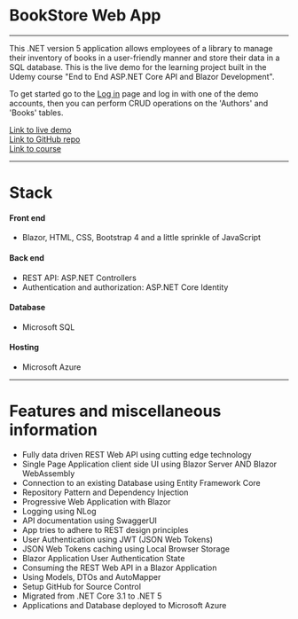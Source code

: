 # BookStore Web App

* * *

This .NET version 5 application allows employees of a library to manage their inventory of books in a user-friendly manner and store their data in a SQL database. This is the live demo for the learning project built in the Udemy course "End to End ASP.NET Core API and Blazor Development".  

To get started go to the [Log in](https://bs.rubenheeren.com/login) page and log in with one of the demo accounts, then you can perform CRUD operations on the 'Authors' and 'Books' tables.  

[Link to live demo](https://bs.rubenheeren.com)  
[Link to GitHub repo](https://github.com/RubenHeeren/BookStore)  
[Link to course](https://www.udemy.com/course/end-to-end-aspnet-core-31-api-and-blazor-development/)

* * *

# Stack

#### Front end

*   Blazor, HTML, CSS, Bootstrap 4 and a little sprinkle of JavaScript

#### Back end

*   REST API: ASP.NET Controllers
*   Authentication and authorization: ASP.NET Core Identity

#### Database

*   Microsoft SQL

#### Hosting

*   Microsoft Azure

* * *

# Features and miscellaneous information

*   Fully data driven REST Web API using cutting edge technology
*   Single Page Application client side UI using Blazor Server AND Blazor WebAssembly
*   Connection to an existing Database using Entity Framework Core
*   Repository Pattern and Dependency Injection
*   Progressive Web Application with Blazor
*   Logging using NLog
*   API documentation using SwaggerUI
*   App tries to adhere to REST design principles
*   User Authentication using JWT (JSON Web Tokens)
*   JSON Web Tokens caching using Local Browser Storage
*   Blazor Application User Authentication State
*   Consuming the REST Web API in a Blazor Application
*   Using Models, DTOs and AutoMapper
*   Setup GitHub for Source Control
*   Migrated from .NET Core 3.1 to .NET 5
*   Applications and Database deployed to Microsoft Azure
